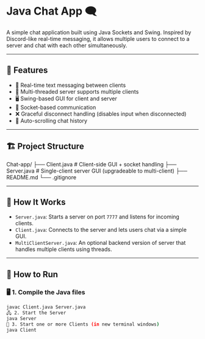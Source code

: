 # Java Chat App 🗨️

A simple chat application built using Java Sockets and Swing. Inspired by Discord-like real-time messaging, it allows multiple users to connect to a server and chat with each other simultaneously.

---

## 🚀 Features

- 💬 Real-time text messaging between clients
- 🧵 Multi-threaded server supports multiple clients
- 🖥️ Swing-based GUI for client and server
- 🔌 Socket-based communication
- ❌ Graceful disconnect handling (disables input when disconnected)
- 📜 Auto-scrolling chat history

---


## 🏗️ Project Structure
Chat-app/
├── Client.java # Client-side GUI + socket handling
├── Server.java # Single-client server GUI (upgradeable to multi-client)
├── README.md
└── .gitignore 



---

## 🧠 How It Works

- `Server.java`: Starts a server on port `7777` and listens for incoming clients.
- `Client.java`: Connects to the server and lets users chat via a simple GUI.
- `MultiClientServer.java`: An optional backend version of server that handles multiple clients using threads.

---

## 🔧 How to Run

### 🖥️ 1. Compile the Java files
```bash
javac Client.java Server.java
🖧 2. Start the Server
java Server
👤 3. Start one or more Clients (in new terminal windows)
java Client
